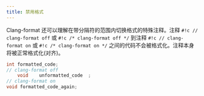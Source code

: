 ```yaml
---
title: 禁用格式
---
```


Clang-format 还可以理解在带分隔符的范围内切换格式的特殊注释。注释 `#!c // clang-format off` 或 `#!c /* clang-format off */` 到注释 `#!c // clang-format on` 或 `#!c /* clang-format on */` 之间的代码不会被格式化。注释本身将被正常格式化(对齐)。

```cpp
int formatted_code;
// clang-format off
    void    unformatted_code  ;
// clang-format on
void formatted_code_again;
```
